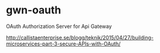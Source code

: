 # gwn-oauth
OAuth Authorization Server for Api Gateway

http://callistaenterprise.se/blogg/teknik/2015/04/27/building-microservices-part-3-secure-APIs-with-OAuth/
